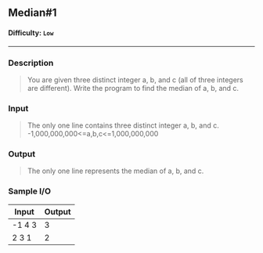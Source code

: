 ## Median#1

#### Difficulty: `Low`

- - -

### Description
> You are given three distinct integer a, b, and c (all of three integers are different). Write the program to find the median of a, b, and c.

### Input
> The only one line contains three distinct integer a, b, and c.
-1,000,000,000<=a,b,c<=1,000,000,000

### Output
> The only one line represents the median of a, b, and c.

### Sample I/O
Input | Output 
--- | --- 
-1 4 3 | 3
2 3 1 | 2
